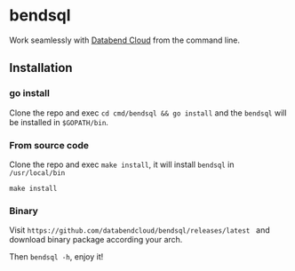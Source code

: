 # bendsql

Work seamlessly with [Databend Cloud](https://app.databend.com/) from the command line.


## Installation

### go install
Clone the repo and exec `cd cmd/bendsql && go install` and the `bendsql` will be installed in `$GOPATH/bin`.

### From source code
Clone the repo and exec `make install`, it will install `bendsql` in `/usr/local/bin`

```shell
make install
```

### Binary

Visit `https://github.com/databendcloud/bendsql/releases/latest
` and download binary package according your arch.

Then `bendsql -h`, enjoy it!
